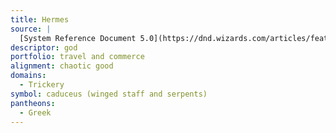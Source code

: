 ```yaml
---
title: Hermes
source: |
  [System Reference Document 5.0](https://dnd.wizards.com/articles/features/systems-reference-document-srd)
descriptor: god
portfolio: travel and commerce
alignment: chaotic good
domains:
  - Trickery
symbol: caduceus (winged staff and serpents)
pantheons:
  - Greek
---
```

